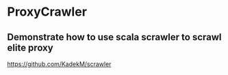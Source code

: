 # ProxyCrawler

## Demonstrate how to use scala scrawler to scrawl  elite proxy
https://github.com/KadekM/scrawler
